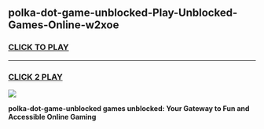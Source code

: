 
## polka-dot-game-unblocked-Play-Unblocked-Games-Online-w2xoe
<h3>
<a href="https://premium76.site?title=polka-dot-game-unblocked&ref=25A">CLICK TO PLAY</a></h3>
<hr>

<h3>
<a href="https://premium76.site?title=polka-dot-game-unblocked&ref=25A">CLICK 2 PLAY</a>
  
</h3>

<a href="https://premium76.site?title=polka-dot-game-unblocked&ref=25A"><img src="https://clearcache.store/games.png"></a>


**polka-dot-game-unblocked games unblocked: Your Gateway to Fun and Accessible Online Gaming**
